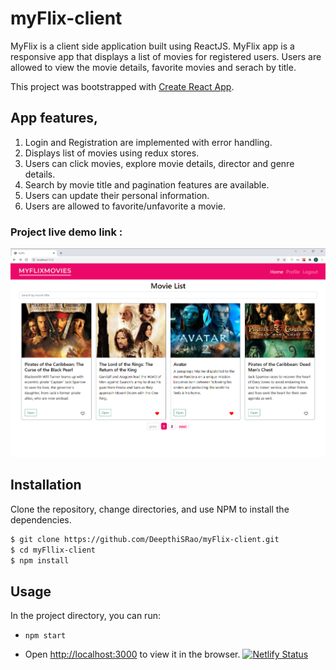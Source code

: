 
# myFlix-client
MyFlix is a client side application built using ReactJS. MyFlix app is a responsive app that displays a list of movies for registered users. Users are allowed to view the movie details, favorite movies and serach by title.

This project was bootstrapped with [Create React App](https://github.com/facebook/create-react-app).

## App features,

1. Login and Registration are implemented with error handling.
2. Displays list of movies using redux stores.
3. Users can click movies, explore movie details, director and genre details.
4. Search by movie title and pagination features are available.
5. Users can update their personal information.
6. Users are allowed to favorite/unfavorite a movie. 

### Project live demo link : 
![Markdown Logo](/src/images/HomePage.png)

## Installation

Clone the repository, change directories, and use NPM to install the dependencies.

```bash
$ git clone https://github.com/DeepthiSRao/myFlix-client.git
$ cd myFllix-client
$ npm install
```

## Usage

In the project directory, you can run:

- `npm start`

- Open [http://localhost:3000](http://localhost:3000) to view it in the browser.
[![Netlify Status](https://api.netlify.com/api/v1/badges/c620301c-15de-48db-a787-c14c3896f93f/deploy-status)](https://app.netlify.com/sites/myflix-react-app/deploys)
